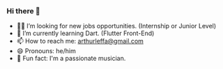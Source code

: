 ### Hi there 👋

- 👨‍💻 I’m looking for new jobs opportunities. (Internship or Junior Level)
- 🌱 I’m currently learning Dart. (Flutter Front-End)
- 📫 How to reach me: arthurleffa@gmail.com
- 😄 Pronouns: he/him
- 🎵 Fun fact: I'm a passionate musician. 
